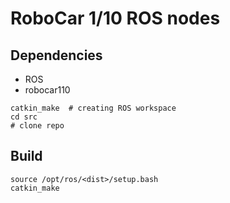 # RoboCar 1/10 ROS nodes

## Dependencies

* ROS
* robocar110

```
catkin_make  # creating ROS workspace
cd src
# clone repo
```

## Build

```
source /opt/ros/<dist>/setup.bash
catkin_make
```
